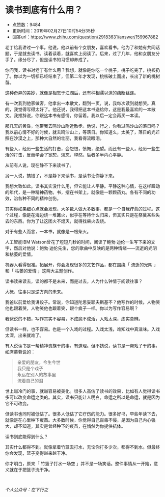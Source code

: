 # 读书到底有什么用？
- 点赞数：9484
- 更新时间：2019年02月27日10时54分35秒
- 回答url：https://www.zhihu.com/question/29183631/answer/159967882
<body>
 <p data-pid="Jfj_EKY9">老丁给我讲过一个事。他说，他以前有个女朋友，喜欢看书。他为了和她有共同话题，于是就去读书。读着读着，就喜欢上阅读了。后来，过了几年，他和女朋友分手了。缘分尽了，但是读书的习惯却养成了。</p>
 <p data-pid="5HNGCjE0">你问我，读书对老丁有什么用？我想，就像是你吃一个桃子，桃子吃完了，桃核扔了。你以为一切都已经结束了，但第二年才发现，桃核破土而出，长出了新的桃树苗。</p>
 <p data-pid="7rWt5nzb">这种奇异的美妙，就像是相忘于江湖后，还有种相濡以沫的藕断丝连。<br></p>
 <p data-pid="BoKXYKor">有一次我到他家做客，他拿出一本散文，翻到一页，说，我每次读到就想哭。真的，我觉得写得太好了。他还说，我得把这本书送给你，这是我最喜欢的一本散文。我推辞说，你跟这本书有感情，你留着。我以后一定会再买一本读。</p>
 <p data-pid="XuRZmxXt">那几天的黄昏，他带我去鸣沙山附近散步。他说，行之，你看过鸣沙山的落日吗？我以前心情不好的时候，就去鸣沙山上，等落日。你知道么，太美了，落日的光芒照在沙漠之上，那种大自然的壮丽，我看得流眼泪。</p>
 <p data-pid="DmnoILN0">有些人，经历一些生活的打击，会怨恨，愤慨，绝望。而还有一些人，经历一些生活的打击，反而学会了宽恕，淡忘，释然。后者多半内心平静。</p>
 <p data-pid="_gE-VDc3">从前有人说，现在静不下来读书了。</p>
 <p data-pid="qTTC3531">另一人说，搞错了，不是静下来读书，是读书让你静下来。</p>
 <p data-pid="twA5f9CL">我想大致如此。读书其实没什么用，但它能让人平静。平静这种心情，在这样躁动的年代，是一种精神药物。书，摆在书架上，就像是一颗颗药丸。各有不同的功效，治各种不同的精神创伤。</p>
 <p data-pid="KFheGaqU">其实你如果细心点就会发现，大多数人做大多数事，都是一个自我疗愈的过程。这个过程，像是在海边烧一堆篝火，似乎在等待什么归来，但其实只是在祭奠某些失去的东西。你为了让这团火不熄灭，就得找柴火去烧。</p>
 <p data-pid="RXJEdBhZ">对于有些人而言，一本书，就像是一根柴火。</p>
 <p data-pid="hCZHJv-Q">人工智能IBM Watson曾花了短短几秒的时间，阅读了鲍勃·迪伦一生写下来的文字，然后对他说：鲍勃·迪伦先生，您的歌曲中反映的是两种情绪——流逝的光阴和枯萎的爱情。<br></p>
 <p data-pid="F8D2fP2m">机器人看得很准。拓展开，你会发现很多的文艺作品，都在围绕「 流逝的光阴 」和「 枯萎的爱情 」这两大主题创作。</p>
 <p data-pid="7vunRCs4">读书读来读去，读的都不是未来，而是过去。人为什么钟情于阅读往事？</p>
 <p data-pid="DXhMdaly">大概，往事只是逆方向的未来。</p>
 <p data-pid="lKgRNXu0">我爸以前爱给我讲段子。常说，你知道陀思妥耶夫斯基不？他写作的时候，人物哭他也跟着哭，人物笑他也跟着笑，跟个疯子一样。你以为写作容易啊？</p>
 <p data-pid="E8h2AS60">我爸说的不错，写作其实不容易，不成魔不成活，入戏太深，虚实莫辨。</p>
 <p data-pid="LOy3V08i">但读书一样，也不容易。也是一个入戏的过程。入戏太浅，难知戏中真滋味。入戏太深，出来就难了。</p>
 <p data-pid="LjqYeMNQ">有人说读书是一帮精神贵族干的事。有道理。但不妨说，读书是一帮戏子干的事。如席慕蓉说的：</p>
 <blockquote data-pid="JjI79267">
  亲爱的朋友，今生今世
  <br>
  我只是个戏子
  <br>
  永远在别人的故事里
  <br>
  流着自己的泪
 </blockquote>
 <p data-pid="NRoYj6YK">世上越冷门的事，就越容易被美化。很多人高估了读书的效果，比如有人觉得读书多可以改变命运之类的。其实，读书只能让人明白，命运之所以是命运，就是因为它不可改变。</p>
 <p data-pid="qRwtPItp">但读书也同时被低估了。很多人低估了它疗伤的能力。很多好书，早些年读下去，就像是在心里种下疫苗。大多数时候，你觉得自己百毒不侵，是因为自己内心强大，却不知道，其实是曾经种下的疫苗，在悄然为你提供抗体。</p>
 <p data-pid="hx9sPshd">读书到底能得到什么？</p>
 <p data-pid="yRqEw3vW">其实什么都得不到。就像拿着竹篮去打水，无论你打多少次，都得不到水。但最终你会发现，篮子变得越来越干净。</p>
 <p data-pid="Mg6Iezla">你才明白，原来「 竹篮子打水一场空 」并不是一场笑话。整件事情从一开始，意义就在于把篮子洗干净。</p>
 <p class="ztext-empty-paragraph"><br></p>
 <p data-pid="Zrr3CYbK"><i>个人公众号：在下行之</i></p>
</body>